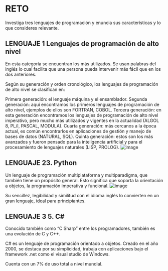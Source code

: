 # RETO
Investiga tres lenguajes de programación y enuncia sus características y lo que consideres relevante.

## LENGUAJE 1 Lenguajes de programación de alto nivel
En esta categoría se encuentran los más utilizados. Se usan palabras del inglés lo cual facilita que una persona pueda intervenir más fácil que en los dos anteriores.

Según su generación y orden cronológico, los lenguajes de programación de alto nivel se clasifican en:

Primera generación: el lenguaje máquina y el ensamblador.
Segunda generación: aquí encontramos los primeros lenguajes de programación de alto nivel, ejemplos de ellos son FORTRAN, COBOL.
Tercera generación: en esta generación encontramos los lenguajes de programación de alto nivel imperativo, pero mucho más utilizados y vigentes en la actualidad (ALGOL 8, PL/I, PASCAL, MODULA).
Cuarta generación: más cercanos a la época actual, es común encontrarlos en aplicaciones de gestión y manejo de bases de datos (NATURAL, SQL).
Quinta generación: estos son los más avanzados y fueron pensado para la inteligencia artificial y para el procesamiento de lenguajes naturales (LISP, PROLOG).
![image](https://user-images.githubusercontent.com/101481202/158039217-8295a74f-e65c-42d6-9b68-b6b947ff4fc6.png)

## LENGUAJE 23. Python
Un lenguaje de programación multiplataforma y multiparadigma, que también tiene un propósito general. Esto significa que soporta la orientación a objetos, la programación imperativa y funcional.
![image](https://user-images.githubusercontent.com/101481202/158039187-264d9fda-6804-46e5-952a-f1592e851ea3.png)

Su sencillez, legibilidad y similitud con el idioma inglés lo convierten en un gran lenguaje, ideal para principiantes.

## LENGUAJE 3 5. C# 
Conocido también como “C Sharp” entre los programadores, también es una evolución de C y C++.

C# es un lenguaje de programación orientado a objetos. Creado en el año 2000, se destaca por su simplicidad, trabaja con aplicaciones bajo el framework .net como el visual studio de Windows.

Cuenta con un 7% de uso total a nivel mundial.
